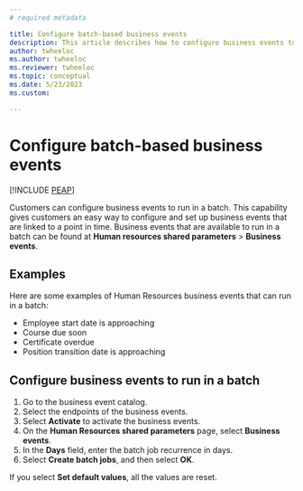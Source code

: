 ```yaml
---
# required metadata

title: Configure batch-based business events
description: This article describes how to configure business events to run in a batch in Microsoft Dynamics 365 Human Resources.
author: twheeloc
ms.author: twheeloc
ms.reviewer: twheeloc
ms.topic: conceptual
ms.date: 5/23/2023
ms.custom:

---
```


# Configure batch-based business events

[!INCLUDE [PEAP](../includes/peap-2.md)]

Customers can configure business events to run in a batch. This capability gives customers an easy way to configure and set up business events that are linked to a point in time. Business events that are available to run in a batch can be found at **Human resources shared parameters** \> **Business events**.

## Examples

Here are some examples of Human Resources business events that can run in a batch:

- Employee start date is approaching
- Course due soon 
- Certificate overdue 
- Position transition date is approaching

## Configure business events to run in a batch

1. Go to the business event catalog.
2. Select the endpoints of the business events.
3. Select **Activate** to activate the business events.
4. On the **Human Resources shared parameters** page, select **Business events**.
5. In the **Days** field, enter the batch job recurrence in days.
6. Select **Create batch jobs**, and then select **OK**.

If you select **Set default values**, all the values are reset.

